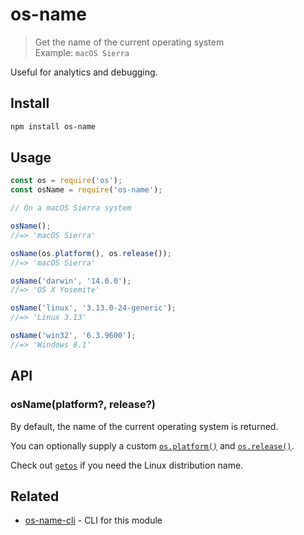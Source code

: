 # os-name

> Get the name of the current operating system\
> Example: `macOS Sierra`

Useful for analytics and debugging.

## Install

```sh
npm install os-name
```

## Usage

```js
const os = require('os');
const osName = require('os-name');

// On a macOS Sierra system

osName();
//=> 'macOS Sierra'

osName(os.platform(), os.release());
//=> 'macOS Sierra'

osName('darwin', '14.0.0');
//=> 'OS X Yosemite'

osName('linux', '3.13.0-24-generic');
//=> 'Linux 3.13'

osName('win32', '6.3.9600');
//=> 'Windows 8.1'
```

## API

### osName(platform?, release?)

By default, the name of the current operating system is returned.

You can optionally supply a custom [`os.platform()`](https://nodejs.org/api/os.html#os_os_platform) and [`os.release()`](https://nodejs.org/api/os.html#os_os_release).

Check out [`getos`](https://github.com/wblankenship/getos) if you need the Linux distribution name.

## Related

- [os-name-cli](https://github.com/sindresorhus/os-name-cli) - CLI for this module
